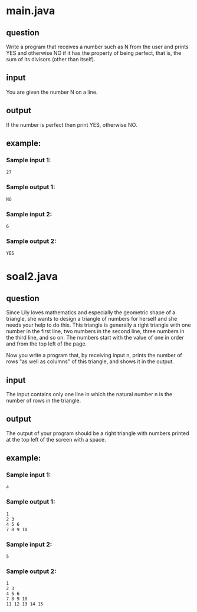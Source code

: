 # main.java

## question
Write a program that receives a number such as N from the user and prints YES and otherwise NO if it has the property of being perfect, that is, the sum of its divisors (other than itself).
## input
You are given the number N on a line.
## output
If the number is perfect then print YES, otherwise NO.
## example:

### Sample input 1:
```
27
```
### Sample output 1:
```
NO
```
### Sample input 2:
```
6
```
### Sample output 2:
```
YES
```

# soal2.java

## question
Since Lily loves mathematics and especially the geometric shape of a triangle, she wants to design a triangle of numbers for herself and she needs your help to do this. This triangle is generally a right triangle with one number in the first line, two numbers in the second line, three numbers in the third line, and so on. The numbers start with the value of one in order and from the top left of the page.

Now you write a program that, by receiving input n, prints the number of rows "as well as columns" of this triangle, and shows it in the output.
## input
The input contains only one line in which the natural number n is the number of rows in the triangle.
## output
The output of your program should be a right triangle with numbers printed at the top left of the screen with a space.
## example:

### Sample input 1:
```
4
```
### Sample output 1:
```
1
2 3
4 5 6
7 8 9 10
```
### Sample input 2:
```
5
```
### Sample output 2:
```
1
2 3
4 5 6
7 8 9 10
11 12 13 14 15
```